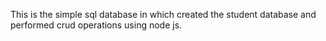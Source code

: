 This is the simple sql database in which created the student database and performed crud operations using node js.
